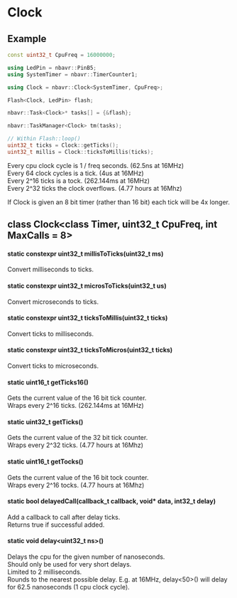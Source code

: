 # Clock

## Example

```c++
const uint32_t CpuFreq = 16000000;

using LedPin = nbavr::PinB5;
using SystemTimer = nbavr::TimerCounter1;

using Clock = nbavr::Clock<SystemTimer, CpuFreq>;

Flash<Clock, LedPin> flash;

nbavr::Task<Clock>* tasks[] = {&flash};

nbavr::TaskManager<Clock> tm(tasks);

// Within Flash::loop()
uint32_t ticks = Clock::getTicks();
uint32_t millis = Clock::ticksToMillis(ticks);
```

Every cpu clock cycle is 1 / freq seconds. (62.5ns at 16MHz)<br>
Every 64 clock cycles is a tick. (4us at 16MHz)<br>
Every 2^16 ticks is a tock. (262.144ms at 16MHz)<br>
Every 2^32 ticks the clock overflows. (4.77 hours at 16Mhz)

If Clock is given an 8 bit timer (rather than 16 bit) each tick will be
4x longer.

## class Clock\<class Timer, uint32_t CpuFreq, int MaxCalls = 8\>

#### static constexpr uint32_t millisToTicks(uint32_t ms)
Convert milliseconds to ticks.

#### static constexpr uint32_t microsToTicks(uint32_t us)
Convert microseconds to ticks.

#### static constexpr uint32_t ticksToMillis(uint32_t ticks)
Convert ticks to milliseconds.

#### static constexpr uint32_t ticksToMicros(uint32_t ticks)
Convert ticks to microseconds.

#### static uint16_t getTicks16()
Gets the current value of the 16 bit tick counter.<br>
Wraps every 2^16 ticks. (262.144ms at 16MHz)

#### static uint32_t getTicks()
Gets the current value of the 32 bit tick counter.<br>
Wraps every 2^32 ticks. (4.77 hours at 16Mhz)

#### static uint16_t getTocks()
Gets the current value of the 16 bit tock counter.<br>
Wraps every 2^16 tocks. (4.77 hours at 16Mhz)

#### static bool delayedCall(callback_t callback, void* data, int32_t delay)
Add a callback to call after delay ticks.<br>
Returns true if successful added.

#### static void delay<uint32_t ns>()
Delays the cpu for the given number of nanoseconds.<br>
Should only be used for very short delays.<br>
Limited to 2 milliseconds.<br>
Rounds to the nearest possible delay. E.g. at 16MHz, delay<50>() will
delay for 62.5 nanoseconds (1 cpu clock cycle).
